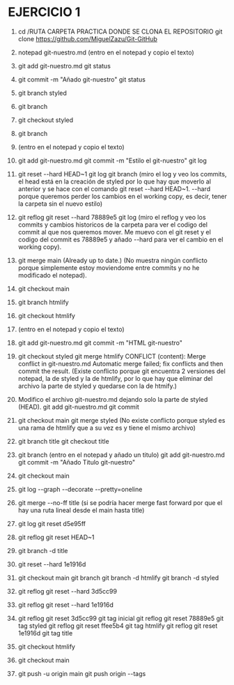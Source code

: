 # EJERCICIO 1

1. cd /RUTA CARPETA PRACTICA DONDE SE CLONA EL REPOSITORIO
git clone https://github.com/MiguelZazu/Git-GitHub

2. notepad git-nuestro.md
(entro en el notepad y copio el texto)
3. git add git-nuestro.md
git status

4. git commit -m "Añado git-nuestro"
git status

5. git branch styled

6. git branch

7. git checkout styled

8. git branch

9. (entro en el notepad y copio el texto)

10. git add git-nuestro.md
git commit -m "Estilo el git-nuestro"
git log

11. git reset --hard HEAD~1
git log
git branch
(miro el log y veo los commits, el head está en la creación de styled por lo que hay que moverlo al anterior y se hace con el comando git reset --hard HEAD~1. --hard porque queremos perder los cambios en el working copy, es decir, tener la carpeta sin el nuevo estilo)

12. git reflog
git reset --hard 78889e5
git log
(miro el reflog y veo los commits y cambios historicos de la carpeta para ver el codigo del commit al que nos queremos mover. Me muevo con el git reset y el codigo del commit es 78889e5 y añado --hard para ver el cambio en el working copy).

13. git merge main
(Already up to date.)
(No muestra ningún conflicto porque simplemente estoy moviendome entre commits y no he modificado el notepad).

14. git checkout main

15. git branch htmlify

16. git checkout htmlify

17. (entro en el notepad y copio el texto)

18. git add git-nuestro.md 
git commit -m "HTML git-nuestro"

19. git checkout styled
git merge htmlify
CONFLICT (content): Merge conflict in git-nuestro.md
Automatic merge failed; fix conflicts and then commit the result.
(Existe conflicto porque git encuentra 2 versiones del notepad, la de styled y la de htmlify, por lo que hay que eliminar del archivo la parte de styled y quedarse con la de htmify.)

20. Modifico el archivo git-nuestro.md dejando solo la parte de styled (HEAD).
git add git-nuestro.md
git commit

21. git checkout main
git merge styled
(No existe conflicto porque styled es una rama de htmlify que a su vez es y tiene el mismo archivo)

22. git branch title
git checkout title

23. git branch
(entro en el notepad y añado un titulo)
git add git-nuestro.md
git commit -m "Añado Titulo git-nuestro"

24. git checkout main

25. git log --graph --decorate --pretty=oneline

26. git merge --no-ff title
(si se podría hacer merge fast forward por que el hay una ruta lineal desde el main hasta title)

27. git log
git reset d5e95ff

28. git reflog
git reset HEAD~1

29. git branch -d title

30. git reset --hard 1e1916d

31. git checkout main
git branch
git branch -d htmlify
git branch -d styled

32. git reflog
git reset --hard 3d5cc99

33. git reflog
git reset --hard 1e1916d

34. git reflog
git reset 3d5cc99
git tag inicial
git reflog
git reset 78889e5
git tag styled
git reflog
git reset ffee5b4
git tag htmlify
git reflog
git reset 1e1916d
git tag title

35. git checkout htmlify

36. git checkout main

37. git push -u origin main
git push origin --tags
